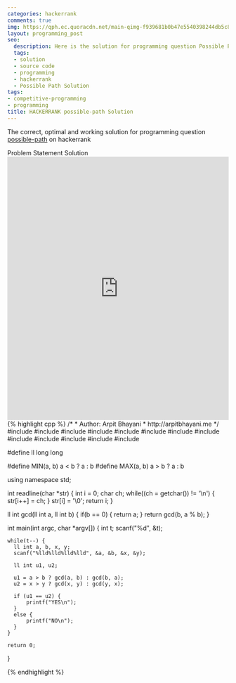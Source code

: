 ```yaml
---
categories: hackerrank
comments: true
img: https://qph.ec.quoracdn.net/main-qimg-f939681b0b47e5540398244db5c8966f?convert_to_webp=true
layout: programming_post
seo:
  description: Here is the solution for programming question Possible Path on hackerrank
  tags:
  - solution
  - source code
  - programming
  - hackerrank
  - Possible Path Solution
tags:
- competitive-programming
- programming
title: HACKERRANK possible-path Solution
---
```

The correct, optimal and working solution for programming question [possible-path](https://www.hackerrank.com/challenges/possible-path) on hackerrank

<div class="ui secondary pointing large menu">
  <a class="grey item" data-tab="problem-statement">
    Problem Statement
  </a>
  <a class="active item grey" data-tab="solution">
    Solution
  </a>
</div>
<div class="ui bottom attached tab" data-tab="problem-statement">
    <iframe src="https://www.hackerrank.com/challenges/possible-path" width="100%" height="600px" style="overflow: scroll; border: none;"></iframe>
</div>
<div class="ui bottom attached active tab" data-tab="solution">
{% highlight cpp %}
/*
 *  Author: Arpit Bhayani
 *  http://arpitbhayani.me
 */
#include <cmath>
#include <cstdio>
#include <cstdlib>
#include <climits>
#include <deque>
#include <iostream>
#include <list>
#include <limits>
#include <map>
#include <queue>
#include <set>
#include <stack>
#include <vector>

#define ll long long

#define MIN(a, b) a < b ? a : b
#define MAX(a, b) a > b ? a : b

using namespace std;

int readline(char *str) {
    int i = 0;
    char ch;
    while((ch = getchar()) != '\n') {
        str[i++] = ch;
    }
    str[i] = '\0';
    return i;
}

ll int gcd(ll int a, ll int b) {
    if(b == 0) {
        return a;
    }
    return gcd(b, a % b);
}

int main(int argc, char *argv[]) {
    int t;
    scanf("%d", &t);

    while(t--) {
      ll int a, b, x, y;
      scanf("%lld%lld%lld%lld", &a, &b, &x, &y);

      ll int u1, u2;

      u1 = a > b ? gcd(a, b) : gcd(b, a);
      u2 = x > y ? gcd(x, y) : gcd(y, x);

      if (u1 == u2) {
          printf("YES\n");
      }
      else {
          printf("NO\n");
      }
    }

    return 0;
}

{% endhighlight %}
</div>
